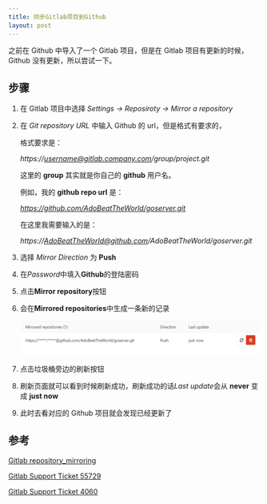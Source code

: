 ```yaml
---
title: 同步Gitlab项目到Github
layout: post
---
```



之前在 Github 中导入了一个 Gitlab 项目，但是在 Gitlab 项目有更新的时候， Github 没有更新，所以尝试一下。

## 步骤

1. 在 Gitlab 项目中选择 *Settings -> Reposiroty -> Mirror a repository*

2. 在 *Git repository URL* 中输入 Github 的 url，但是格式有要求的，

   格式要求是：

   *https://username@gitlab.company.com/group/project.git*

   这里的 **group** 其实就是你自己的 **github** 用户名。

   例如，我的 **github repo url** 是：

   *https://github.com/AdoBeatTheWorld/goserver.git*

   在这里我需要输入的是：

   *https://AdoBeatTheWorld@github.com/AdoBeatTheWorld/goserver.git*

3. 选择 *Mirror Direction* 为 **Push**

4. 在*Password*中填入**Github**的登陆密码

5. 点击**Mirror repository**按钮

6. 会在**Mirrored repositories**中生成一条新的记录

   ![mirrored repos](./images/mirrorrepos.png)

7. 点击垃圾桶旁边的刷新按钮

8. 刷新页面就可以看到时候刷新成功，刷新成功的话*Last update*会从 **never**  变成 **just now**

9. 此时去看对应的 Github 项目就会发现已经更新了

## 参考

[Gitlab repository_mirroring](https://docs.gitlab.com/ee/workflow/repository_mirroring.html)

[Gitlab Support Ticket 55729](https://gitlab.com/gitlab-org/gitlab-ce/issues/55729)

[Gitlab Support Ticket 4060](https://gitlab.com/gitlab-com/support-forum/issues/4060)